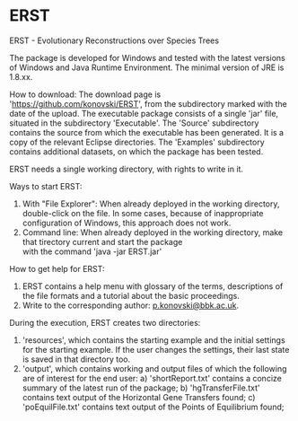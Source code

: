 # ERST
ERST - Evolutionary Reconstructions over Species Trees

The package is developed for Windows and tested with the latest versions of 
Windows and Java Runtime Environment. The minimal version of JRE is 1.8.xx.

How to download:
The download page is 'https://github.com/konovski/ERST', from the subdirectory 
marked with the date of the upload.
The executable package consists of a single 'jar' file, situated in the
subdirectory 'Executable'. 
The 'Source' subdirectory contains the source from which the executable has 
been generated. It is a copy of the relevant Eclipse directories.
The 'Examples' subdirectory contains additional datasets, on which
the package has been tested.
 
ERST needs a single working directory, with rights to write in it.

Ways to start ERST:
1. With "File Explorer": When already deployed in the working directory, 
   double-click on the file. In some cases, because of inappropriate configuration
   of Windows, this approach does not work.
2. Command line: When already deployed in the working directory, 
   make that tirectory current and start the package  
   with the command 'java -jar ERST.jar'

How to get help for ERST:
1. ERST contains a help menu with glossary of the terms, descriptions of the file
   formats and a tutorial about the basic proceedings.
2. Write to the corresponding author: p.konovski@bbk.ac.uk.

During the execution, ERST creates two directories:
1. 'resources', which contains the starting example and the initial settings
   for the starting example. If the user changes the settings, their last state 
   is saved in that directory too.
2. 'output', which contains working and output files of which the following 
   are of interest for the end user:
   a) 'shortReport.txt' contains a concize summary of the latest run of the package;
   b) 'hgTransferFile.txt' contains text output of the Horizontal Gene Transfers found;
   c) 'poEquilFile.txt' contains text output of the Points of Equilibrium found;
